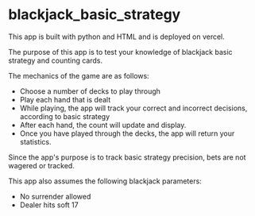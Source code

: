 # blackjack_basic_strategy

This app is built with python and HTML and is deployed on vercel.

The purpose of this app is to test your knowledge of blackjack basic strategy and counting cards.

The mechanics of the game are as follows:
- Choose a number of decks to play through
- Play each hand that is dealt
- While playing, the app will track your correct and incorrect decisions, according to basic strategy
- After each hand, the count will update and display.
- Once you have played through the decks, the app will return your statistics.

Since the app's purpose is to track basic strategy precision, bets are not wagered or tracked.

This app also assumes the following blackjack parameters:
- No surrender allowed
- Dealer hits soft 17
